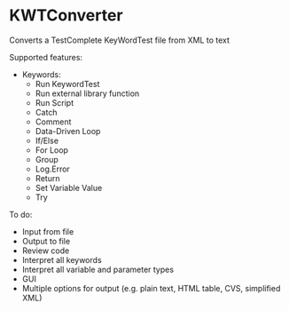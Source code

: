 # KWTConverter
Converts a TestComplete KeyWordTest file from XML to text

Supported features:
- Keywords:
  - Run KeywordTest
  - Run external library function
  - Run Script
  - Catch
  - Comment
  - Data-Driven Loop
  - If/Else
  - For Loop
  - Group
  - Log.Error
  - Return
  - Set Variable Value
  - Try

To do:
- Input from file
- Output to file
- Review code
- Interpret all keywords
- Interpret all variable and parameter types
- GUI
- Multiple options for output (e.g. plain text, HTML table, CVS, simplified XML)
